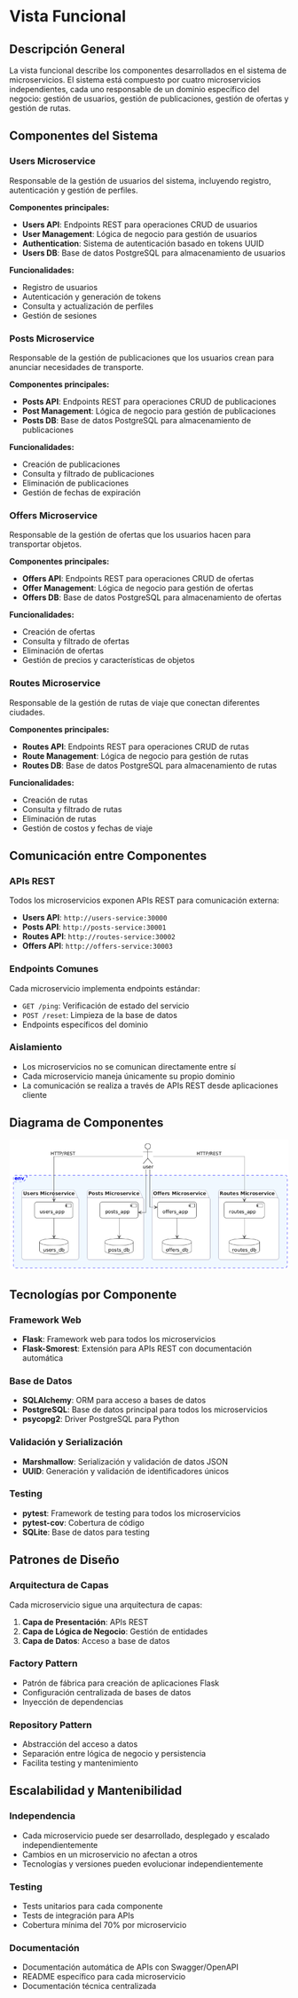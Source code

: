 # Vista Funcional

## Descripción General

La vista funcional describe los componentes desarrollados en el sistema de microservicios. El sistema está compuesto por cuatro microservicios independientes, cada uno responsable de un dominio específico del negocio: gestión de usuarios, gestión de publicaciones, gestión de ofertas y gestión de rutas.

## Componentes del Sistema

### Users Microservice

Responsable de la gestión de usuarios del sistema, incluyendo registro, autenticación y gestión de perfiles.

**Componentes principales:**

- **Users API**: Endpoints REST para operaciones CRUD de usuarios
- **User Management**: Lógica de negocio para gestión de usuarios
- **Authentication**: Sistema de autenticación basado en tokens UUID
- **Users DB**: Base de datos PostgreSQL para almacenamiento de usuarios

**Funcionalidades:**

- Registro de usuarios
- Autenticación y generación de tokens
- Consulta y actualización de perfiles
- Gestión de sesiones

### Posts Microservice

Responsable de la gestión de publicaciones que los usuarios crean para anunciar necesidades de transporte.

**Componentes principales:**

- **Posts API**: Endpoints REST para operaciones CRUD de publicaciones
- **Post Management**: Lógica de negocio para gestión de publicaciones
- **Posts DB**: Base de datos PostgreSQL para almacenamiento de publicaciones

**Funcionalidades:**

- Creación de publicaciones
- Consulta y filtrado de publicaciones
- Eliminación de publicaciones
- Gestión de fechas de expiración

### Offers Microservice

Responsable de la gestión de ofertas que los usuarios hacen para transportar objetos.

**Componentes principales:**

- **Offers API**: Endpoints REST para operaciones CRUD de ofertas
- **Offer Management**: Lógica de negocio para gestión de ofertas
- **Offers DB**: Base de datos PostgreSQL para almacenamiento de ofertas

**Funcionalidades:**

- Creación de ofertas
- Consulta y filtrado de ofertas
- Eliminación de ofertas
- Gestión de precios y características de objetos

### Routes Microservice

Responsable de la gestión de rutas de viaje que conectan diferentes ciudades.

**Componentes principales:**

- **Routes API**: Endpoints REST para operaciones CRUD de rutas
- **Route Management**: Lógica de negocio para gestión de rutas
- **Routes DB**: Base de datos PostgreSQL para almacenamiento de rutas

**Funcionalidades:**

- Creación de rutas
- Consulta y filtrado de rutas
- Eliminación de rutas
- Gestión de costos y fechas de viaje

## Comunicación entre Componentes

### APIs REST

Todos los microservicios exponen APIs REST para comunicación externa:

- **Users API**: `http://users-service:30000`
- **Posts API**: `http://posts-service:30001`
- **Routes API**: `http://routes-service:30002`
- **Offers API**: `http://offers-service:30003`


### Endpoints Comunes

Cada microservicio implementa endpoints estándar:

- `GET /ping`: Verificación de estado del servicio
- `POST /reset`: Limpieza de la base de datos
- Endpoints específicos del dominio

### Aislamiento

- Los microservicios no se comunican directamente entre sí
- Cada microservicio maneja únicamente su propio dominio
- La comunicación se realiza a través de APIs REST desde aplicaciones cliente

## Diagrama de Componentes

![Diagrama de despliegue](diagrams/components.png)

## Tecnologías por Componente

### Framework Web

- **Flask**: Framework web para todos los microservicios
- **Flask-Smorest**: Extensión para APIs REST con documentación automática

### Base de Datos

- **SQLAlchemy**: ORM para acceso a bases de datos
- **PostgreSQL**: Base de datos principal para todos los microservicios
- **psycopg2**: Driver PostgreSQL para Python

### Validación y Serialización

- **Marshmallow**: Serialización y validación de datos JSON
- **UUID**: Generación y validación de identificadores únicos

### Testing

- **pytest**: Framework de testing para todos los microservicios
- **pytest-cov**: Cobertura de código
- **SQLite**: Base de datos para testing

## Patrones de Diseño

### Arquitectura de Capas

Cada microservicio sigue una arquitectura de capas:

1. **Capa de Presentación**: APIs REST
2. **Capa de Lógica de Negocio**: Gestión de entidades
3. **Capa de Datos**: Acceso a base de datos

### Factory Pattern

- Patrón de fábrica para creación de aplicaciones Flask
- Configuración centralizada de bases de datos
- Inyección de dependencias

### Repository Pattern

- Abstracción del acceso a datos
- Separación entre lógica de negocio y persistencia
- Facilita testing y mantenimiento

## Escalabilidad y Mantenibilidad

### Independencia

- Cada microservicio puede ser desarrollado, desplegado y escalado independientemente
- Cambios en un microservicio no afectan a otros
- Tecnologías y versiones pueden evolucionar independientemente

### Testing

- Tests unitarios para cada componente
- Tests de integración para APIs
- Cobertura mínima del 70% por microservicio

### Documentación

- Documentación automática de APIs con Swagger/OpenAPI
- README específico para cada microservicio
- Documentación técnica centralizada
